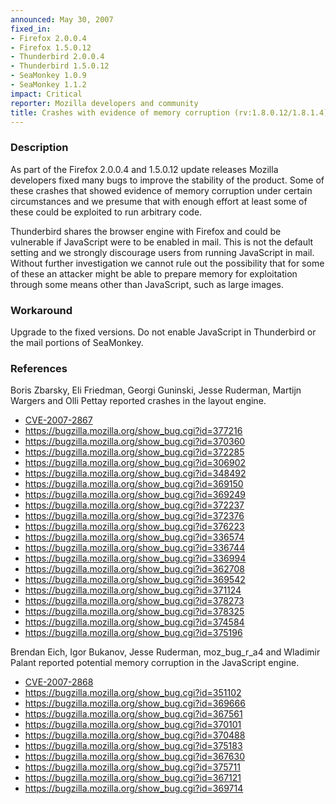 ```yaml
---
announced: May 30, 2007
fixed_in:
- Firefox 2.0.0.4
- Firefox 1.5.0.12
- Thunderbird 2.0.0.4
- Thunderbird 1.5.0.12
- SeaMonkey 1.0.9
- SeaMonkey 1.1.2
impact: Critical
reporter: Mozilla developers and community
title: Crashes with evidence of memory corruption (rv:1.8.0.12/1.8.1.4)
---
```


<h3>Description</h3>

<p>As part of the Firefox 2.0.0.4 and 1.5.0.12 update releases Mozilla
developers fixed many bugs to improve the stability of the product.
Some of these crashes that showed evidence of memory corruption under
certain circumstances and we presume that with enough effort at least
some of these could be exploited to run arbitrary code.</p>

<p class="note">Thunderbird shares the browser engine with Firefox
and could be vulnerable if JavaScript were to be enabled in
mail. This is not the default setting and we strongly discourage users from
running JavaScript in mail. Without further investigation we cannot rule out
the possibility that for some of these an attacker might be able to prepare
memory for exploitation through some means other than JavaScript, such as
large images.</p>

<h3>Workaround</h3>

<p>Upgrade to the fixed versions. Do not enable JavaScript in Thunderbird
or the mail portions of SeaMonkey.</p>

<h3>References</h3>

<p>Boris Zbarsky, Eli Friedman, Georgi Guninski, Jesse Ruderman, Martijn
Wargers and Olli Pettay reported crashes in the layout engine.</p>

<ul>
<li><a class="ex-ref" href="http://nvd.nist.gov/nvd.cfm?cvename=CVE-2007-2867">CVE-2007-2867</a></li>
<li><a href="https://bugzilla.mozilla.org/show_bug.cgi?id=377216">
https://bugzilla.mozilla.org/show_bug.cgi?id=377216</a></li>
<li><a href="https://bugzilla.mozilla.org/show_bug.cgi?id=370360">
https://bugzilla.mozilla.org/show_bug.cgi?id=370360</a></li>
<li><a href="https://bugzilla.mozilla.org/show_bug.cgi?id=372285">
https://bugzilla.mozilla.org/show_bug.cgi?id=372285</a></li>
<li><a href="https://bugzilla.mozilla.org/show_bug.cgi?id=306902">
https://bugzilla.mozilla.org/show_bug.cgi?id=306902</a></li>
<li><a href="https://bugzilla.mozilla.org/show_bug.cgi?id=348492">
https://bugzilla.mozilla.org/show_bug.cgi?id=348492</a></li>
<li><a href="https://bugzilla.mozilla.org/show_bug.cgi?id=369150">
https://bugzilla.mozilla.org/show_bug.cgi?id=369150</a></li>
<li><a href="https://bugzilla.mozilla.org/show_bug.cgi?id=369249">
https://bugzilla.mozilla.org/show_bug.cgi?id=369249</a></li>
<li><a href="https://bugzilla.mozilla.org/show_bug.cgi?id=372237">
https://bugzilla.mozilla.org/show_bug.cgi?id=372237</a></li>
<li><a href="https://bugzilla.mozilla.org/show_bug.cgi?id=372376">
https://bugzilla.mozilla.org/show_bug.cgi?id=372376</a></li>
<li><a href="https://bugzilla.mozilla.org/show_bug.cgi?id=376223">
https://bugzilla.mozilla.org/show_bug.cgi?id=376223</a></li>
<li><a href="https://bugzilla.mozilla.org/show_bug.cgi?id=336574">
https://bugzilla.mozilla.org/show_bug.cgi?id=336574</a></li>
<li><a href="https://bugzilla.mozilla.org/show_bug.cgi?id=336744">
https://bugzilla.mozilla.org/show_bug.cgi?id=336744</a></li>
<li><a href="https://bugzilla.mozilla.org/show_bug.cgi?id=336994">
https://bugzilla.mozilla.org/show_bug.cgi?id=336994</a></li>
<li><a href="https://bugzilla.mozilla.org/show_bug.cgi?id=362708">
https://bugzilla.mozilla.org/show_bug.cgi?id=362708</a></li>
<li><a href="https://bugzilla.mozilla.org/show_bug.cgi?id=369542">
https://bugzilla.mozilla.org/show_bug.cgi?id=369542</a></li>
<li><a href="https://bugzilla.mozilla.org/show_bug.cgi?id=371124">
https://bugzilla.mozilla.org/show_bug.cgi?id=371124</a></li>
<li><a href="https://bugzilla.mozilla.org/show_bug.cgi?id=378273">
https://bugzilla.mozilla.org/show_bug.cgi?id=378273</a></li>
<li><a href="https://bugzilla.mozilla.org/show_bug.cgi?id=378325">
https://bugzilla.mozilla.org/show_bug.cgi?id=378325</a></li>
<li><a href="https://bugzilla.mozilla.org/show_bug.cgi?id=374584">
https://bugzilla.mozilla.org/show_bug.cgi?id=374584</a></li>
<li><a href="https://bugzilla.mozilla.org/show_bug.cgi?id=375196">
https://bugzilla.mozilla.org/show_bug.cgi?id=375196</a></li>
</ul>

<p>Brendan Eich, Igor Bukanov, Jesse Ruderman, moz_bug_r_a4 and Wladimir
Palant reported potential memory corruption in the JavaScript engine.</p>

<ul>
<li><a class="ex-ref" href="http://nvd.nist.gov/nvd.cfm?cvename=CVE-2007-2868">CVE-2007-2868</a></li>
<li><a href="https://bugzilla.mozilla.org/show_bug.cgi?id=351102">
https://bugzilla.mozilla.org/show_bug.cgi?id=351102</a></li>
<li><a href="https://bugzilla.mozilla.org/show_bug.cgi?id=369666">
https://bugzilla.mozilla.org/show_bug.cgi?id=369666</a></li>
<li><a href="https://bugzilla.mozilla.org/show_bug.cgi?id=367561">
https://bugzilla.mozilla.org/show_bug.cgi?id=367561</a></li>
<li><a href="https://bugzilla.mozilla.org/show_bug.cgi?id=370101">
https://bugzilla.mozilla.org/show_bug.cgi?id=370101</a></li>
<li><a href="https://bugzilla.mozilla.org/show_bug.cgi?id=370488">
https://bugzilla.mozilla.org/show_bug.cgi?id=370488</a></li>
<li><a href="https://bugzilla.mozilla.org/show_bug.cgi?id=375183">
https://bugzilla.mozilla.org/show_bug.cgi?id=375183</a></li>
<li><a href="https://bugzilla.mozilla.org/show_bug.cgi?id=367630">
https://bugzilla.mozilla.org/show_bug.cgi?id=367630</a></li>
<li><a href="https://bugzilla.mozilla.org/show_bug.cgi?id=375711">
https://bugzilla.mozilla.org/show_bug.cgi?id=375711</a></li>
<li><a href="https://bugzilla.mozilla.org/show_bug.cgi?id=367121">
https://bugzilla.mozilla.org/show_bug.cgi?id=367121</a></li>
<li><a href="https://bugzilla.mozilla.org/show_bug.cgi?id=369714">
https://bugzilla.mozilla.org/show_bug.cgi?id=369714</a></li>
</ul>



